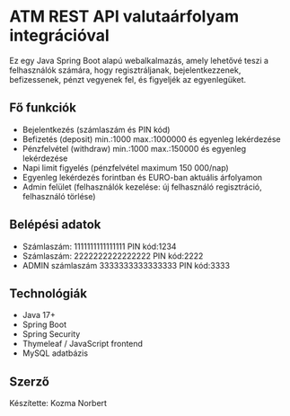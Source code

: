 # ATM REST API valutaárfolyam integrációval

Ez egy Java Spring Boot alapú webalkalmazás, amely lehetővé teszi a felhasználók számára, hogy regisztráljanak, bejelentkezzenek, befizessenek, pénzt vegyenek fel, és figyeljék az egyenlegüket.

## Fő funkciók

- Bejelentkezés (számlaszám és PIN kód)
- Befizetés (deposit) min.:1000 max.:1000000 és egyenleg lekérdezése
- Pénzfelvétel (withdraw) min.:1000 max.:150000 és egyenleg lekérdezése
- Napi limit figyelés (pénzfelvétel maximum 150 000/nap)
- Egyenleg lekérdezés forintban és EURO-ban aktuális árfolyamon
- Admin felület (felhasználók kezelése: új felhasználó regisztráció, felhasználó törlése)

## Belépési adatok

- Számlaszám: 1111111111111111 PIN kód:1234
- Számlaszám: 2222222222222222 PIN kód:2222
- ADMIN számlaszám 3333333333333333 PIN kód:3333

## Technológiák

- Java 17+
- Spring Boot
- Spring Security
- Thymeleaf / JavaScript frontend
- MySQL adatbázis

## Szerző

Készítette: Kozma Norbert

